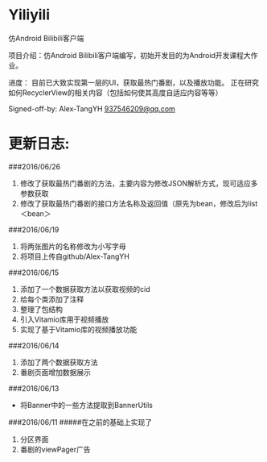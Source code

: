 # Yiliyili
仿Android Bilibili客户端

项目介绍：仿Android Bilibili客户端编写，初始开发目的为Android开发课程大作业。

进度：
目前已大致实现第一层的UI，获取最热门番剧，以及播放功能。
正在研究如何RecyclerView的相关内容（包括如何使其高度自适应内容等等）

Signed-off-by: Alex-TangYH <937546209@qq.com>


# 更新日志:

###2016/06/26
1. 修改了获取最热门番剧的方法，主要内容为修改JSON解析方式，现可适应多参数获取
2. 修改了获取最热门番剧的接口方法名称及返回值（原先为bean，修改后为list＜bean＞

###2016/06/19
1. 将两张图片的名称修改为小写字母
2. 将项目上传自github/Alex-TangYH

###2016/06/15
1. 添加了一个数据获取方法以获取视频的cid
2. 给每个类添加了注释
3. 整理了包结构
4. 引入Vitamio库用于视频播放
5. 实现了基于Vitamio库的视频播放功能

###2016/06/14
1. 添加了两个数据获取方法
2. 番剧页面增加数据展示

###2016/06/13
- 将Banner中的一些方法提取到BannerUtils

###2016/06/11
#####在之前的基础上实现了
1. 分区界面
2. 番剧的viewPager广告



